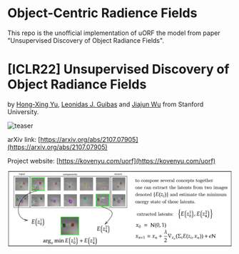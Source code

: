 # Object-Centric Radience Fields
 This repo is the unofficial implementation of uORF the model from paper "Unsupervised Discovery of Object Radiance Fields".
# [ICLR22] Unsupervised Discovery of Object Radiance Fields
by [Hong-Xing Yu](https://kovenyu.com), [Leonidas J. Guibas](https://geometry.stanford.edu/member/guibas/) and [Jiajun Wu](https://jiajunwu.com/) from Stanford University.

![teaser](teaser.gif)

arXiv link: [https://arxiv.org/abs/2107.07905](https://arxiv.org/abs/2107.07905)

Project website: [https://kovenyu.com/uorf](https://kovenyu.com/uorf)

![compose_concepts](diagram_composite_concepts.png)